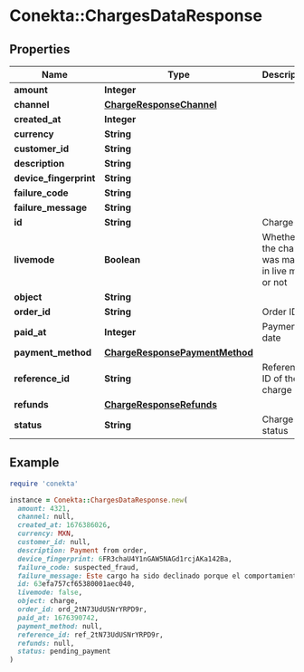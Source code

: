 # Conekta::ChargesDataResponse

## Properties

| Name | Type | Description | Notes |
| ---- | ---- | ----------- | ----- |
| **amount** | **Integer** |  |  |
| **channel** | [**ChargeResponseChannel**](ChargeResponseChannel.md) |  | [optional] |
| **created_at** | **Integer** |  |  |
| **currency** | **String** |  |  |
| **customer_id** | **String** |  | [optional] |
| **description** | **String** |  | [optional] |
| **device_fingerprint** | **String** |  | [optional] |
| **failure_code** | **String** |  | [optional] |
| **failure_message** | **String** |  | [optional] |
| **id** | **String** | Charge ID |  |
| **livemode** | **Boolean** | Whether the charge was made in live mode or not |  |
| **object** | **String** |  |  |
| **order_id** | **String** | Order ID |  |
| **paid_at** | **Integer** | Payment date | [optional] |
| **payment_method** | [**ChargeResponsePaymentMethod**](ChargeResponsePaymentMethod.md) |  | [optional] |
| **reference_id** | **String** | Reference ID of the charge | [optional] |
| **refunds** | [**ChargeResponseRefunds**](ChargeResponseRefunds.md) |  | [optional] |
| **status** | **String** | Charge status |  |

## Example

```ruby
require 'conekta'

instance = Conekta::ChargesDataResponse.new(
  amount: 4321,
  channel: null,
  created_at: 1676386026,
  currency: MXN,
  customer_id: null,
  description: Payment from order,
  device_fingerprint: 6FR3chaU4Y1nGAW5NAGd1rcjAKa142Ba,
  failure_code: suspected_fraud,
  failure_message: Este cargo ha sido declinado porque el comportamiento del comprador es sospechoso.,
  id: 63efa757cf65380001aec040,
  livemode: false,
  object: charge,
  order_id: ord_2tN73UdUSNrYRPD9r,
  paid_at: 1676390742,
  payment_method: null,
  reference_id: ref_2tN73UdUSNrYRPD9r,
  refunds: null,
  status: pending_payment
)
```

